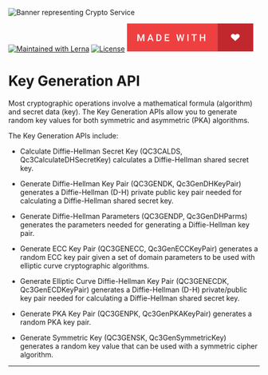 ![Banner representing Crypto Service](https://raw.githubusercontent.com/sebastienrousseau/crypto-service/master/assets/crypto-lib-logo.svg)

[![Maintained with Lerna](https://img.shields.io/badge/maintained%20with-lerna-blue?style=for-the-badge)](https://lerna.js.org/)
[![License](https://img.shields.io/badge/License-MIT-green.svg?style=for-the-badge&logo=)](https://opensource.org/licenses/MIT)
![Made with Love](/assets/made-with-love.svg)

# Key Generation API

Most cryptographic operations involve a mathematical formula (algorithm) and
secret data (key). The Key Generation APIs allow you to generate random key
values for both symmetric and asymmetric (PKA) algorithms.

The Key Generation APIs include:

- Calculate Diffie-Hellman Secret Key (QC3CALDS, Qc3CalculateDHSecretKey)
calculates a Diffie-Hellman shared secret key.

- Generate Diffie-Hellman Key Pair (QC3GENDK, Qc3GenDHKeyPair) generates a
Diffie-Hellman (D-H) private public key pair needed for calculating a
Diffie-Hellman shared secret key.

- Generate Diffie-Hellman Parameters (QC3GENDP, Qc3GenDHParms) generates the
parameters needed for generating a Diffie-Hellman key pair.

- Generate ECC Key Pair (QC3GENECC, Qc3GenECCKeyPair) generates a random ECC
key pair given a set of domain parameters to be used with elliptic curve
cryptographic algorithms.

- Generate Elliptic Curve Diffie-Hellman Key Pair
(QC3GENECDK, Qc3GenECDKeyPair) generates a Diffie-Hellman (D-H) private/public
key pair needed for calculating a Diffie-Hellman shared secret key.

- Generate PKA Key Pair (QC3GENPK, Qc3GenPKAKeyPair) generates a random PKA
key pair.

- Generate Symmetric Key (QC3GENSK, Qc3GenSymmetricKey) generates a random key
value that can be used with a symmetric cipher algorithm.

***
